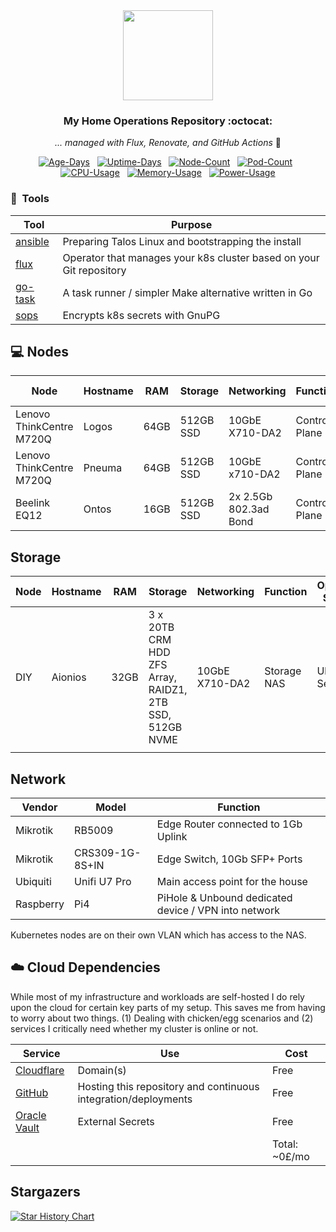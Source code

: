 <div align="center">

<img src="https://raw.githubusercontent.com/onedr0p/home-ops/main/docs/src/assets/logo.png" align="center" width="144px" height="144px"/>

### My Home Operations Repository :octocat:

_... managed with Flux, Renovate, and GitHub Actions_ 🤖

</div>

<div align="center">

[![Age-Days](https://img.shields.io/endpoint?url=https%3A%2F%2Fkromgo.wabbit.life%2Fcluster_age_days&style=flat-square&label=Age)](https://github.com/kashalls/kromgo)&nbsp;&nbsp;
[![Uptime-Days](https://img.shields.io/endpoint?url=https%3A%2F%2Fkromgo.wabbit.life%2Fcluster_uptime_days&style=flat-square&label=Uptime)](https://github.com/kashalls/kromgo)&nbsp;&nbsp;
[![Node-Count](https://img.shields.io/endpoint?url=https%3A%2F%2Fkromgo.wabbit.life%2Fcluster_node_count&style=flat-square&label=Nodes)](https://github.com/kashalls/kromgo)&nbsp;&nbsp;
[![Pod-Count](https://img.shields.io/endpoint?url=https%3A%2F%2Fkromgo.wabbit.life%2Fcluster_pod_count&style=flat-square&label=Pods)](https://github.com/kashalls/kromgo)&nbsp;&nbsp;
[![CPU-Usage](https://img.shields.io/endpoint?url=https%3A%2F%2Fkromgo.wabbit.life%2Fcluster_cpu_usage&style=flat-square&label=CPU)](https://github.com/kashalls/kromgo)&nbsp;&nbsp;
[![Memory-Usage](https://img.shields.io/endpoint?url=https%3A%2F%2Fkromgo.wabbit.life%2Fcluster_memory_usage&style=flat-square&label=Memory)](https://github.com/kashalls/kromgo)&nbsp;&nbsp;
[![Power-Usage](https://img.shields.io/endpoint?url=https%3A%2F%2Fkromgo.wabbit.life%2Fcluster_power_usage&style=flat-square&label=Power)](https://github.com/kashalls/kromgo)

</div>

### :wrench:&nbsp; Tools

| Tool                                                               | Purpose                                                             |
|--------------------------------------------------------------------|---------------------------------------------------------------------|
| [ansible](https://www.ansible.com)                                 | Preparing Talos Linux and bootstrapping the install                 |
| [flux](https://toolkit.fluxcd.io/)                                 | Operator that manages your k8s cluster based on your Git repository |
| [go-task](https://github.com/go-task/task)                         | A task runner / simpler Make alternative written in Go              |
| [sops](https://github.com/mozilla/sops)                            | Encrypts k8s secrets with GnuPG                                     |


## 💻 Nodes
| Node                          | Hostname        | RAM  | Storage               | Networking                  | Function         | Operating System |
|-------------------------------|-----------------|------|-----------------------|-----------------------------|------------------|------------------|
| Lenovo ThinkCentre M720Q      | Logos           | 64GB | 512GB SSD             | 10GbE X710-DA2              | Control Plane    | Talos Linux      |
| Lenovo ThinkCentre M720Q      | Pneuma          | 64GB | 512GB SSD             | 10GbE x710-DA2              | Control Plane    | Talos Linux      |
| Beelink EQ12                  | Ontos           | 16GB | 512GB SSD             | 2x 2.5Gb 802.3ad Bond       | Control Plane    | Talos Linux      |


## Storage
| Node                          | Hostname        | RAM  | Storage                                                 | Networking       |Function         | Operating System |
|-------------------------------|-----------------|------|---------------------------------------------------------|------------------|-----------------|------------------|
| DIY                           | Aionios         | 32GB | 3 x 20TB CRM HDD ZFS Array, RAIDZ1, 2TB SSD, 512GB NVME |10GbE X710-DA2    |Storage NAS      | Ubuntu Server    |
|                               |                 |      |                                                         |                  |                 |                  |


## Network

| Vendor   | Model                        | Function                                                          |
|----------|------------------------------|-------------------------------------------------------------------|
| Mikrotik | RB5009                       | Edge Router connected to 1Gb Uplink                               |
| Mikrotik | CRS309-1G-8S+IN              | Edge Switch, 10Gb SFP+ Ports                                      |
| Ubiquiti | Unifi U7 Pro                 | Main access point for the house                                   |
| Raspberry| Pi4                          | PiHole & Unbound dedicated device / VPN into network              |

Kubernetes nodes are on their own VLAN which has access to the NAS.

## ☁️ Cloud Dependencies

While most of my infrastructure and workloads are self-hosted I do rely upon the cloud for certain key parts of my setup. This saves me from having to worry about two things. (1) Dealing with chicken/egg scenarios and (2) services I critically need whether my cluster is online or not.

| Service                                                               | Use                                                                | Cost           |
|-----------------------------------------------------------------------|--------------------------------------------------------------------|----------------|
| [Cloudflare](https://www.cloudflare.com/)                             | Domain(s)                                                          | Free           |
| [GitHub](https://github.com/)                                         | Hosting this repository and continuous integration/deployments     | Free           |
| [Oracle Vault](https://www.oracle.com/uk/cloud/)                      | External Secrets                                                   | Free           |
|                                                                       |                                                                    | Total: ~0£/mo  |

## Stargazers

[![Star History Chart](https://api.star-history.com/svg?repos=tajinder400/home-operations&type=Date)](https://star-history.com/#tajinder400/home-operations&Date)
